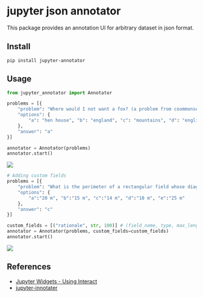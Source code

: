 # jupyter json annotator

This package provides an annotation UI for arbitrary dataset in json format.


## Install
```
pip install jupyter-annotator
```


## Usage
```python
from jupyter_annotator import Annotator

problems = [{
    "problem": "Where would I not want a fox? (a problem from coommonsenseQA)",
    "options": {
        "a": "hen house", "b": "england", "c": "mountains", "d": "english hunt", "e": "california"
    },
    "answer": "a"
}]

annotator = Annotator(problems)
annotator.start()
```
![](https://i.imgur.com/XyTxx9f.png)


```python
# Adding custom fields
problems = [{
    "problem": "What is the perimeter of a rectangular field whose diagonal is 5 m and width is 3 m ?",
    "options": {
        "a":"20 m", "b":"15 m", "c":"14 m", "d":"10 m", "e":"25 m"
    },
    "answer": "c"
}]

custom_fields = [("rationale", str, 100)] # (field_name, type, max_length)
annotator = Annotator(problems, custom_fields=custom_fields)
annotator.start()
```
![](https://i.imgur.com/ZGulPVj.png)




## References
+ [Jupyter Widgets - Using Interact](https://ipywidgets.readthedocs.io/en/latest/examples/Using%20Interact.html)
+ [jupyter-innotater](https://github.com/ideonate/jupyter-innotater)